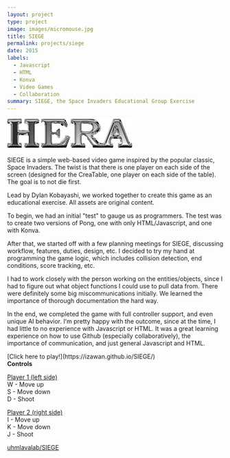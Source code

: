 ```yaml
---
layout: project
type: project
image: images/micromouse.jpg
title: SIEGE
permalink: projects/siege
date: 2015
labels:
  - Javascript
  - HTML
  - Konva
  - Video Games
  - Collaboration
summary: SIEGE, the Space Invaders Educational Group Exercise
---
```


[<img class="ui medium right floated rounded image" src="../images/heralogo.png">](http://kokua.crdg.hawaii.edu/hera/heraForm.html)

SIEGE is a simple web-based video game inspired by the popular classic, Space Invaders. The twist is that there is one player on each side of the screen (designed for the CreaTable, one player on each side of the table). The goal is to not die first. 

Lead by Dylan Kobayashi, we worked together to create this game as an educational exercise. All assets are original content. 

To begin, we had an initial "test" to gauge us as programmers. The test was to create two versions of Pong, one with only HTML/Javascript, and one with Konva. 

After that, we started off with a few planning meetings for SIEGE, discussing workflow, features, duties, design, etc. I decided to try my hand at programming the game logic, which includes collision detection, end conditions, score tracking, etc.

I had to work closely with the person working on the entities/objects, since I had to figure out what object functions I could use to pull data from. There were definitely some big miscommunications initially. We learned the importance of thorough documentation the hard way.

In the end, we completed the game with full controller support, and even unique AI behavior. Iʻm pretty happy with the outcome, since at the time, I had little to no experience with Javascript or HTML. It was a great learning experience on how to use Github (especially collaboratively), the importance of communication, and just general Javascript and HTML.
<div id=projectLinks>
[Click here to play!](https://izawan.github.io/SIEGE/)
</div>
<b>Controls</b>

<u>Player 1 (left side)</u><br>
W - Move up<br>
S - Move down<br>
D - Shoot<br>

<u>Player 2 (right side)</u><br>
I - Move up<br>
K - Move down<br>
J - Shoot<br>

<a href="https://github.com/uhmlavalab/SIEGE"><i class="large github icon"></i>uhmlavalab/SIEGE</a>
